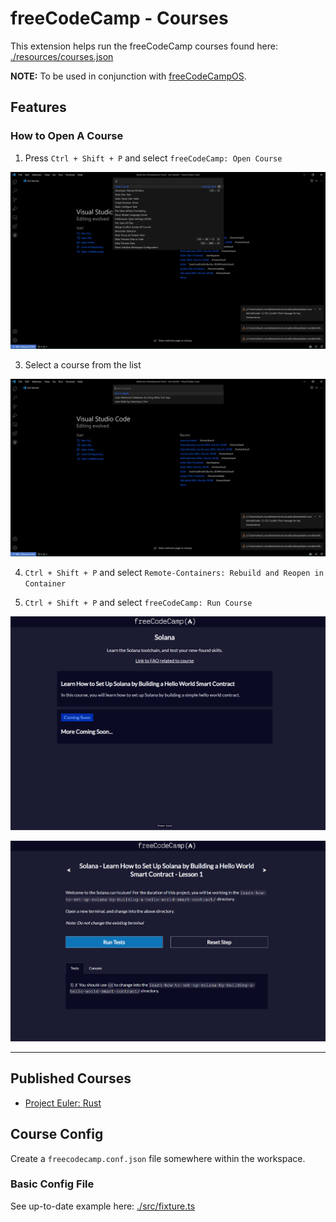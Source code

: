 # freeCodeCamp - Courses

<!-- TODO: Add link to potential page with course descriptions/images -->

This extension helps run the freeCodeCamp courses found here: [./resources/courses.json](resources/courses.json)

**NOTE:** To be used in conjunction with [freeCodeCampOS](https://github.com/freeCodeCamp/freeCodeCampOS).

## Features

### How to Open A Course

1. Press `Ctrl + Shift + P` and select `freeCodeCamp: Open Course`

![Open Course](images/open-course.png)

3. Select a course from the list

![Courses List](images/courses-list.png)

4. `Ctrl + Shift + P` and select `Remote-Containers: Rebuild and Reopen in Container`

5. `Ctrl + Shift + P` and select `freeCodeCamp: Run Course`

![Opening Example Course](images/landing-page.png)

![Example Project](images/solana-project.png)

---

## Published Courses

- [Project Euler: Rust](https://github.com/freeCodeCamp/euler-rust/)

## Course Config

Create a `freecodecamp.conf.json` file somewhere within the workspace.

### Basic Config File

See up-to-date example here: [./src/fixture.ts](src/fixture.ts)
